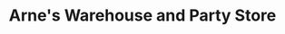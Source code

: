 ---
title: "Arne's Warehouse and Party Store"
url: /houston/arnes-warehouse-and-party-store/
shop: Partyzubehör
---